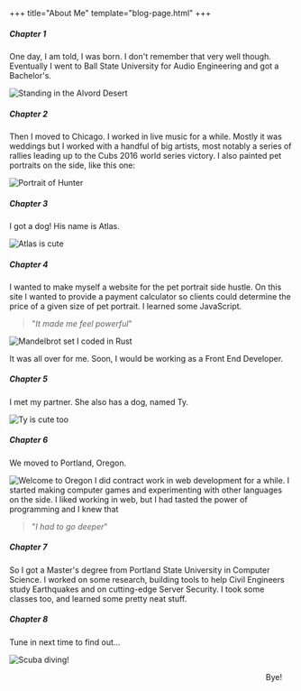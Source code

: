 +++
title="About Me"
template="blog-page.html"
+++

##### Chapter 1

One day, I am told, I was born.
I don't remember that very well though.
Eventually I went to Ball State University for Audio Engineering
and got a Bachelor's.

![Standing in the Alvord Desert](me.jpg)

##### Chapter 2

Then I moved to Chicago.
I worked in live music for a while.
Mostly it was weddings but I worked with a handful of big artists, most notably a series of rallies leading up to the Cubs 2016 world series victory.
I also painted pet portraits on the side, like this one:

![Portrait of Hunter](hunter_dog_portrait.png)

##### Chapter 3

I got a dog! His name is Atlas.

![Atlas is cute](atlas_the_dog.jpg)

##### Chapter 4

I wanted to make myself a website for the pet portrait side hustle.
On this site I wanted to provide a payment calculator so clients could
determine the price of a given size of pet portrait.
I learned some JavaScript.

> "_It made me feel powerful_"

![Mandelbrot set I coded in Rust](mandelbrot.png)

It was all over for me.
Soon, I would be working as a Front End Developer.

##### Chapter 5

I met my partner. She also has a dog, named Ty.

![Ty is cute too](ty_the_dog.jpg)

##### Chapter 6

We moved to Portland, Oregon.

![Welcome to Oregon](welcome_to_oregon.png)
I did contract work in web development for a while.
I started making computer games and experimenting with other languages on the side.
I liked working in web, but I had tasted the power of programming and I knew that

> "_I had to go deeper_"

##### Chapter 7

So I got a Master's degree from Portland State University in Computer Science.
I worked on some research,
building tools to help Civil Engineers study Earthquakes
and on cutting-edge Server Security.
I took some classes too, and learned some pretty neat stuff.

##### Chapter 8

Tune in next time to find out...

![Scuba diving!](scuba.png)

<div style="text-align: right; margin-right: 20px">
  Bye!
</div>

